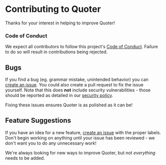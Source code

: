# Contributing to Quoter

Thanks for your interest in helping to improve Quoter!

### Code of Conduct

We expect all contributors to follow this project's [Code of Conduct](https://github.com/nchristopher/quoter/blob/main/CODE_OF_CONDUCT.md). Failure to do so will result in contributions being rejected.

## Bugs

If you find a bug (eg. grammar mistake, unintended behavior) you can [create an issue](https://github.com/nchristopher/quoter/issues/new/choose). You could also create a pull request to fix the issue yourself. Note that this does **not** include security vulnerabilities - those should be reported as detailed in our [security policy](https://github.com/nchristopher/quoter/blob/main/SECURITY.md).

Fixing these issues ensures Quoter is as polished as it can be!

## Feature Suggestions

If you have an idea for a new feature, [create an issue](https://github.com/nchristopher/quoter/issues/new/choose) with the proper labels. Don't begin working on anything until your issue has been reviewed - we don't want you to do any unnecessary work!

We're always looking for new ways to improve Quoter, but not _everything_ needs to be added.
